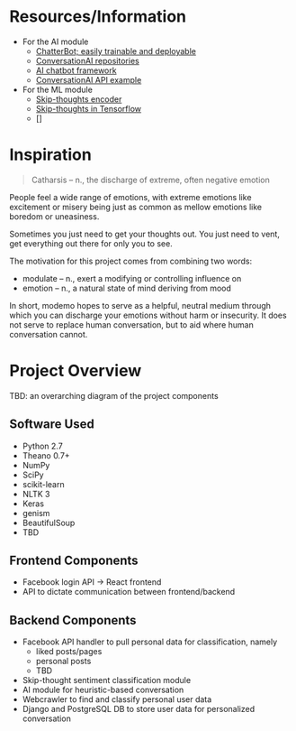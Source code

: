 # Resources/Information
+ For the AI module
	+ [ChatterBot; easily trainable and deployable](https://github.com/gunthercox/ChatterBot)
	+ [ConversationAI repositories](https://github.com/conversationai)
	+ [AI chatbot framework](https://github.com/alfredfrancis/ai-chatbot-framework)
	+ [ConversationAI API example](https://github.com/watson-developer-cloud/conversation-simple)
+ For the ML module
	+ [Skip-thoughts encoder](https://github.com/ryankiros/skip-thoughts)
	+ [Skip-thoughts in Tensorflow](https://github.com/tensorflow/models/tree/master/skip_thoughts)
	+ []

# Inspiration
> Catharsis – n., the discharge of extreme, often negative emotion

People feel a wide range of emotions, with extreme emotions like excitement or misery being just as common as mellow emotions like boredom or uneasiness.

Sometimes you just need to get your thoughts out. You just need to vent, get everything out there for only you to see.

The motivation for this project comes from combining two words:
+ modulate – n., exert a modifying or controlling influence on
+ emotion – n., a natural state of mind deriving from mood

In short, modemo hopes to serve as a helpful, neutral medium through which you can discharge your emotions without harm or insecurity. It does not serve to replace human conversation, but to aid where human conversation cannot.

# Project Overview
TBD: an overarching diagram of the project components

## Software Used
+ Python 2.7
+ Theano 0.7+
+ NumPy
+ SciPy
+ scikit-learn
+ NLTK 3
+ Keras
+ genism
+ BeautifulSoup
+ TBD

## Frontend Components
+ Facebook login API -> React frontend
+ API to dictate communication between frontend/backend

## Backend Components
+ Facebook API handler to pull personal data for classification, namely
	+ liked posts/pages
	+ personal posts
	+ TBD
+ Skip-thought sentiment classification module
+ AI module for heuristic-based conversation
+ Webcrawler to find and classify personal user data
+ Django and PostgreSQL DB to store user data for personalized conversation